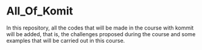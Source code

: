 # All_Of_Komit

In this repository, all the codes that will be made in the course with kommit will be added, that is, the challenges proposed during the course and some examples that will be carried out in this course.
